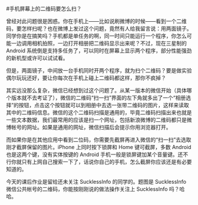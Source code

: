 #手机屏幕上的二维码要怎么扫？

<!-- description: 用两面镜子？搞笑。-->
<!-- date: 2013-03-31 -->

曾经对此问题很是困惑。你在手机上——比如说刷微博的时候——看到一个二维码，要怎样扫呢？也在微博上发过这个问题，竟然有人给我留言说：用两面镜子。同学你是在搞笑吗？手机都是单任务的啊，同一时间只能运行一个程序，你怎么可能一边调用相机拍照，一边打开相册把二维码显示出来呢？不过，现在三星制的 Android 系统倒是支持多任务了，可以同时在屏幕上显示两个程序，部分性能强劲的新机型或许可以试试看。

但是，两面镜子，中间放一台手机同时开两个程序，就为扫个二维码？要是做实验偶尔玩玩还好，要让你每次在手机上碰上二维码都这样，那你不疯掉？

其实远没那么复杂，微信已经想到过这个问题了。从某一版本的微信开始（具体哪个版本就不去考证了），微信的二维码“扫一扫”界面的左下角就多出了一个“相册选择”的按钮，点击这个按钮就可以到相册中去选一张带二维码的图片，这样来读取其中的二维码信息。微信的这个二维码扫描是通用的，毕竟二维码扫描出来也就是一些文本数据，我们最常用的应该是扫一个网址，包括新浪微博的二维码都只是微博帐号的网址。如果是通用的网址，微信扫描后会提示你用浏览器打开。

而如果你是在其他应用中看到二位码，你需要先截屏再进入微信的“扫一扫”去选取刚才截屏保留的图片。iPhone 上同时按下锁屏和 Home 键可截屏，多数 Android 也是这两个键，没有实体按键的 Android 手机一般是锁屏键加某个音量键。还不行你就只有上网自己搜索一下了，话说你自己的手机，怎么截屏你应该还是有必要知道的。

今天的课后作业是留给还未关注 SucklessInfo 的同学的。题图是 SucklessInfo 微信公共帐号的二维码，你能按刚刚说的做法操作关注上 SucklessInfo 吗？哈哈。
